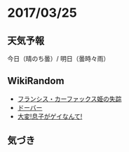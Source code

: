 # 2017/03/25

## 天気予報

今日（晴のち曇）/ 明日（曇時々雨）

## WikiRandom

* [フランシス・カーファックス姫の失踪](https://ja.wikipedia.org/wiki/%E3%83%95%E3%83%A9%E3%83%B3%E3%82%B7%E3%82%B9%E3%83%BB%E3%82%AB%E3%83%BC%E3%83%95%E3%82%A1%E3%83%83%E3%82%AF%E3%82%B9%E5%A7%AB%E3%81%AE%E5%A4%B1%E8%B8%AA)
* [ドーバー](https://ja.wikipedia.org/wiki/%E3%83%89%E3%83%BC%E3%83%90%E3%83%BC)
* [大変!息子がゲイなんて!](https://ja.wikipedia.org/wiki/%E5%A4%A7%E5%A4%89%21%E6%81%AF%E5%AD%90%E3%81%8C%E3%82%B2%E3%82%A4%E3%81%AA%E3%82%93%E3%81%A6%21)

## 気づき

